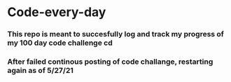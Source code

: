 # Code-every-day

### This repo is meant to succesfully log and track my progress of my 100 day code challenge cd

### After failed continous posting of code challange, restarting again as of 5/27/21